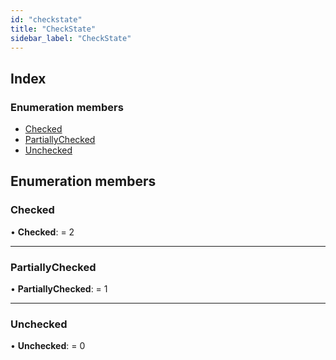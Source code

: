 ```yaml
---
id: "checkstate"
title: "CheckState"
sidebar_label: "CheckState"
---
```


## Index

### Enumeration members

* [Checked](checkstate.md#checked)
* [PartiallyChecked](checkstate.md#partiallychecked)
* [Unchecked](checkstate.md#unchecked)

## Enumeration members

###  Checked

• **Checked**: = 2

___

###  PartiallyChecked

• **PartiallyChecked**: = 1

___

###  Unchecked

• **Unchecked**: = 0
